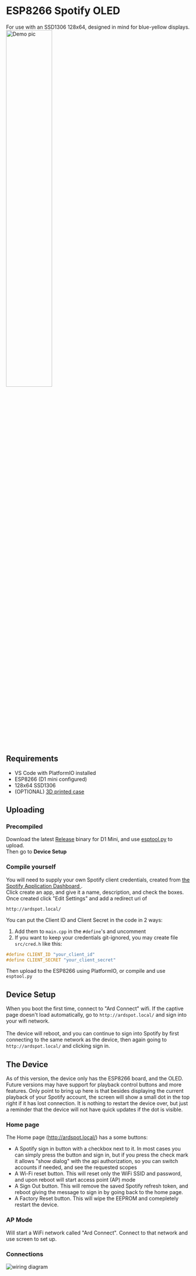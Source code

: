 # ESP8266 Spotify OLED
For use with an SSD1306 128x64, designed in mind for blue-yellow displays.
<br>
<img src="images/image_3.jpg" alt="Demo pic" style="width: 50%"></img>

## Requirements
- VS Code with PlatformIO installed
- ESP8266 (D1 mini configured)
- 128x64 SSD1306
- (OPTIONAL) <a href="https://www.thingiverse.com/thing:3080488">3D printed case</a>

## Uploading
### Precompiled
Download the latest <a href="https://github.com/gabe-h/esp8266-spotify-oled/releases/latest">Release</a> 
binary for D1 Mini, and use <a href="https://github.com/espressif/esptool">esptool.py</a> to upload.
<br>
Then go to __Device Setup__
### Compile yourself
You will need to supply your own Spotify client credentials, created from
<a href="https://developers.spotify.com/dashboard">the Spotify Application Dashboard </a>.
<br />
Click create an app, and give it a name, description, and check the boxes. Once created click
"Edit Settings" and add a redirect uri of
```
http://ardspot.local/
```
You can put the Client ID and Client Secret in the code in 2 ways:
1. Add them to `main.cpp` in the `#define`'s and uncomment
2. If you want to keep your credentials git-ignored, you may create file `src/cred.h` like this:
```cpp
#define CLIENT_ID "your_client_id"
#define CLIENT_SECRET "your_client_secret"
```
Then upload to the ESP8266 using PlatformIO, or compile and use `esptool.py`

## Device Setup
When you boot the first time, connect to "Ard Connect" wifi. 
If the captive page doesn't load automatically, go to `http://ardspot.local/` 
and sign into your wifi network.
<br /> <br />
The device will reboot, and you can continue to sign into Spotify by first connecting to the same network as the device, 
then again going to `http://ardspot.local/` and clicking sign in.

## The Device
As of this version, the device only has the ESP8266 board, and the OLED. Future versions may have support for playback control buttons and more features. Only point to bring up here is that besides displaying the current playback of your Spotify account, the screen will show a small dot in the top right if it has lost connection. It is nothing to restart the device over, but just a reminder that the device will not have quick updates if the dot is visible.

### Home page
The Home page (http://ardspot.local/) has a some buttons:
- A Spotify sign in button with a checkbox next to it. In most cases you can simply press the button and sign in, but if you press the check mark it allows "show dialog" with the api authorization, so you can switch accounts if needed, and see the requested scopes
- A Wi-Fi reset button. This will reset only the WiFi SSID and password, and upon reboot will start access point (AP) mode
- A Sign Out button. This will remove the saved Spotify refresh token, and reboot giving the message to sign in by going back to the home page.
- A Factory Reset button. This will wipe the EEPROM and comepletely restart the device.

### AP Mode
Will start a WiFi network called "Ard Connect". Connect to that network and use screen to set up.

### Connections
<img src="https://www.electronics-lab.com/wp-content/uploads/2020/01/OLED-Schematics.jpeg" alt="wiring diagram" />
<br />
